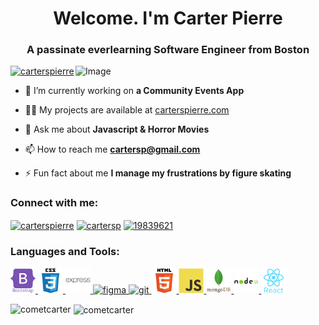 <h1 align="center">Welcome. I'm Carter Pierre</h1>
<h3 align="center">A passinate everlearning Software Engineer from Boston</h3>
<img align="right" alt="Image" width="400" src="https://i.pinimg.com/originals/32/6e/7a/326e7a27648bdf825c3c39a0bd17c4d6.gif">

<p align="left"> <a href="https://twitter.com/carterspierre" target="blank"><img src="https://img.shields.io/twitter/follow/carterspierre?logo=twitter&style=for-the-badge" alt="carterspierre" /></a> </p>

- 🔭 I’m currently working on **a Community Events App**

- 👨‍💻 My projects are available at [carterspierre.com](carterspierre.com)

- 💬 Ask me about **Javascript & Horror Movies**

- 📫 How to reach me **cartersp@gmail.com**

- ⚡ Fun fact about me **I manage my frustrations by figure skating**

<h3 align="left">Connect with me:</h3>
<p align="left">
<a href="https://twitter.com/carterspierre" target="blank"><img align="center" src="https://raw.githubusercontent.com/rahuldkjain/github-profile-readme-generator/master/src/images/icons/Social/twitter.svg" alt="carterspierre" height="30" width="40" /></a>
<a href="https://linkedin.com/in/cartersp" target="blank"><img align="center" src="https://raw.githubusercontent.com/rahuldkjain/github-profile-readme-generator/master/src/images/icons/Social/linked-in-alt.svg" alt="cartersp" height="30" width="40" /></a>
<a href="https://stackoverflow.com/users/19839621" target="blank"><img align="center" src="https://raw.githubusercontent.com/rahuldkjain/github-profile-readme-generator/master/src/images/icons/Social/stack-overflow.svg" alt="19839621" height="30" width="40" /></a>
</p>

<h3 align="left">Languages and Tools:</h3>
<p align="left"> <a href="https://getbootstrap.com" target="_blank" rel="noreferrer"> <img src="https://raw.githubusercontent.com/devicons/devicon/master/icons/bootstrap/bootstrap-plain-wordmark.svg" alt="bootstrap" width="40" height="40"/> </a> <a href="https://www.w3schools.com/css/" target="_blank" rel="noreferrer"> <img src="https://raw.githubusercontent.com/devicons/devicon/master/icons/css3/css3-original-wordmark.svg" alt="css3" width="40" height="40"/> </a> <a href="https://expressjs.com" target="_blank" rel="noreferrer"> <img src="https://raw.githubusercontent.com/devicons/devicon/master/icons/express/express-original-wordmark.svg" alt="express" width="40" height="40"/> </a> <a href="https://www.figma.com/" target="_blank" rel="noreferrer"> <img src="https://www.vectorlogo.zone/logos/figma/figma-icon.svg" alt="figma" width="40" height="40"/> </a> <a href="https://git-scm.com/" target="_blank" rel="noreferrer"> <img src="https://www.vectorlogo.zone/logos/git-scm/git-scm-icon.svg" alt="git" width="40" height="40"/> </a> <a href="https://www.w3.org/html/" target="_blank" rel="noreferrer"> <img src="https://raw.githubusercontent.com/devicons/devicon/master/icons/html5/html5-original-wordmark.svg" alt="html5" width="40" height="40"/> </a> <a href="https://developer.mozilla.org/en-US/docs/Web/JavaScript" target="_blank" rel="noreferrer"> <img src="https://raw.githubusercontent.com/devicons/devicon/master/icons/javascript/javascript-original.svg" alt="javascript" width="40" height="40"/> </a> <a href="https://www.mongodb.com/" target="_blank" rel="noreferrer"> <img src="https://raw.githubusercontent.com/devicons/devicon/master/icons/mongodb/mongodb-original-wordmark.svg" alt="mongodb" width="40" height="40"/> </a> <a href="https://nodejs.org" target="_blank" rel="noreferrer"> <img src="https://raw.githubusercontent.com/devicons/devicon/master/icons/nodejs/nodejs-original-wordmark.svg" alt="nodejs" width="40" height="40"/> </a> <a href="https://reactjs.org/" target="_blank" rel="noreferrer"> <img src="https://raw.githubusercontent.com/devicons/devicon/master/icons/react/react-original-wordmark.svg" alt="react" width="40" height="40"/> </a> </p>

<p><img align="left" src="https://github-readme-stats.vercel.app/api/top-langs?username=cometcarter&show_icons=true&locale=en&layout=compact" alt="cometcarter" /></p>

<p>&nbsp;<img align="center" src="https://github-readme-stats.vercel.app/api?username=cometcarter&show_icons=true&locale=en" alt="cometcarter" /></p>
